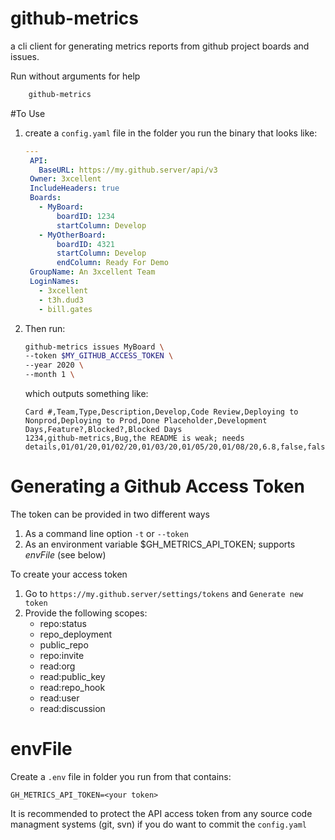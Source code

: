 # github-metrics
a cli client for generating metrics reports from github project boards and issues.

Run without arguments for help
```bash
    github-metrics
```

#To Use
1. create a `config.yaml` file in the folder you run the binary that looks like:
    ```yaml
   ---
     API:
       BaseURL: https://my.github.server/api/v3
     Owner: 3xcellent
     IncludeHeaders: true
     Boards:
       - MyBoard:
           boardID: 1234
           startColumn: Develop
       - MyOtherBoard:
           boardID: 4321
           startColumn: Develop
           endColumn: Ready For Demo
     GroupName: An 3xcellent Team
     LoginNames:
       - 3xcellent
       - t3h.dud3
       - bill.gates
   ```    
1. Then run:
    ```bash
    github-metrics issues MyBoard \
    --token $MY_GITHUB_ACCESS_TOKEN \
    --year 2020 \
    --month 1 \
    ```
    which outputs something like:
    ```csv
    Card #,Team,Type,Description,Develop,Code Review,Deploying to Nonprod,Deploying to Prod,Done Placeholder,Development Days,Feature?,Blocked?,Blocked Days
    1234,github-metrics,Bug,the README is weak; needs details,01/01/20,01/02/20,01/03/20,01/05/20,01/08/20,6.8,false,false,0
    ```

# Generating a Github Access Token 
The token can be provided in two different ways
1. As a command line option `-t` or `--token`
1. As an environment variable $GH_METRICS_API_TOKEN; supports *envFile* (see below)

To create your access token
1. Go to `https://my.github.server/settings/tokens` and `Generate new token`
1. Provide the following scopes:
      - repo:status
      - repo_deployment
      - public_repo
      - repo:invite
      - read:org
      - read:public_key
      - read:repo_hook
      - read:user
      - read:discussion

# envFile
Create a `.env` file in folder you run from that contains:

    GH_METRICS_API_TOKEN=<your token>
    
It is recommended to protect the API access token from any source code managment systems (git, svn) 
if you do want to commit the `config.yaml`
